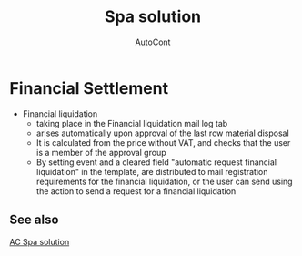 ﻿---
    title: "Spa solution"
    author: AutoCont
    ms.date: 04/30/2018
    ms.topic: article
    ms.prod: dynamics-nav-2017
    ms.contentlocale: en
    ms.lasthandoff: 04/30/2018
---

# Financial Settlement 

-	Financial liquidation
	- 	taking place in the Financial liquidation mail log tab
	- 	arises automatically upon approval of the last row material disposal
	- 	It is calculated from the price without VAT, and checks that the user is a member of the approval group
	- 	By setting event and a cleared field "automatic request financial liquidation" in the template, are distributed to mail registration requirements for the financial liquidation, or the user can send using the action to send a request for a financial liquidation 



## <a name="see-also"></a>See also
[AC Spa solution](ac-spa-solution.md)